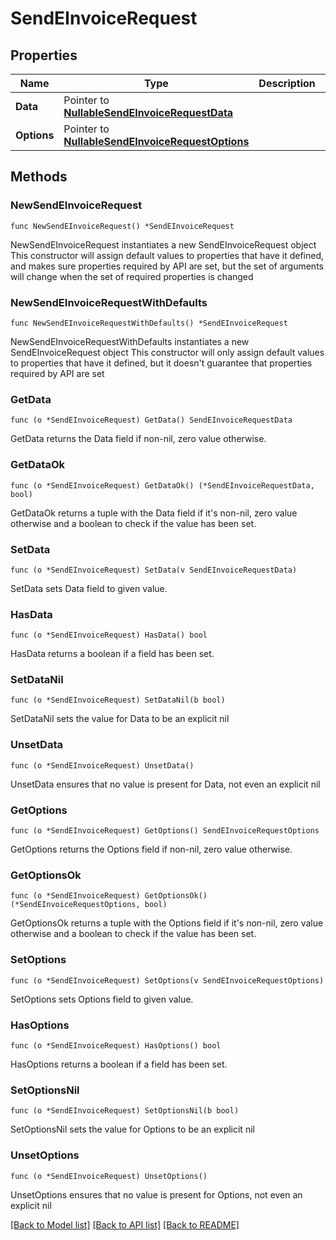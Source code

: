 # SendEInvoiceRequest

## Properties

Name | Type | Description | Notes
------------ | ------------- | ------------- | -------------
**Data** | Pointer to [**NullableSendEInvoiceRequestData**](SendEInvoiceRequestData.md) |  | [optional] 
**Options** | Pointer to [**NullableSendEInvoiceRequestOptions**](SendEInvoiceRequestOptions.md) |  | [optional] 

## Methods

### NewSendEInvoiceRequest

`func NewSendEInvoiceRequest() *SendEInvoiceRequest`

NewSendEInvoiceRequest instantiates a new SendEInvoiceRequest object
This constructor will assign default values to properties that have it defined,
and makes sure properties required by API are set, but the set of arguments
will change when the set of required properties is changed

### NewSendEInvoiceRequestWithDefaults

`func NewSendEInvoiceRequestWithDefaults() *SendEInvoiceRequest`

NewSendEInvoiceRequestWithDefaults instantiates a new SendEInvoiceRequest object
This constructor will only assign default values to properties that have it defined,
but it doesn't guarantee that properties required by API are set

### GetData

`func (o *SendEInvoiceRequest) GetData() SendEInvoiceRequestData`

GetData returns the Data field if non-nil, zero value otherwise.

### GetDataOk

`func (o *SendEInvoiceRequest) GetDataOk() (*SendEInvoiceRequestData, bool)`

GetDataOk returns a tuple with the Data field if it's non-nil, zero value otherwise
and a boolean to check if the value has been set.

### SetData

`func (o *SendEInvoiceRequest) SetData(v SendEInvoiceRequestData)`

SetData sets Data field to given value.

### HasData

`func (o *SendEInvoiceRequest) HasData() bool`

HasData returns a boolean if a field has been set.

### SetDataNil

`func (o *SendEInvoiceRequest) SetDataNil(b bool)`

 SetDataNil sets the value for Data to be an explicit nil

### UnsetData
`func (o *SendEInvoiceRequest) UnsetData()`

UnsetData ensures that no value is present for Data, not even an explicit nil
### GetOptions

`func (o *SendEInvoiceRequest) GetOptions() SendEInvoiceRequestOptions`

GetOptions returns the Options field if non-nil, zero value otherwise.

### GetOptionsOk

`func (o *SendEInvoiceRequest) GetOptionsOk() (*SendEInvoiceRequestOptions, bool)`

GetOptionsOk returns a tuple with the Options field if it's non-nil, zero value otherwise
and a boolean to check if the value has been set.

### SetOptions

`func (o *SendEInvoiceRequest) SetOptions(v SendEInvoiceRequestOptions)`

SetOptions sets Options field to given value.

### HasOptions

`func (o *SendEInvoiceRequest) HasOptions() bool`

HasOptions returns a boolean if a field has been set.

### SetOptionsNil

`func (o *SendEInvoiceRequest) SetOptionsNil(b bool)`

 SetOptionsNil sets the value for Options to be an explicit nil

### UnsetOptions
`func (o *SendEInvoiceRequest) UnsetOptions()`

UnsetOptions ensures that no value is present for Options, not even an explicit nil

[[Back to Model list]](../README.md#documentation-for-models) [[Back to API list]](../README.md#documentation-for-api-endpoints) [[Back to README]](../README.md)


